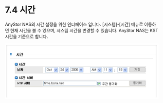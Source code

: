 # 7.4 시간

AnyStor NAS의 시간 설정을 위한 인터페이스 입니다. \[시스템\]-\[시간\] 메뉴로 이동하면 현재 시간을 볼 수 있으며, 시스템 시간을 변경할 수 있습니다. AnyStor NAS는 KST시간을 기준으로 합니다.

![\[ &#xADF8;&#xB9BC; 7.4 &#xC2DC;&#xAC04; &#xC124;&#xC815; \]](../.gitbook/assets/systemtime.png)

